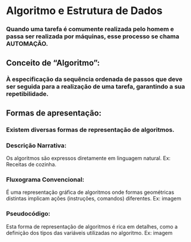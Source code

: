 # Algoritmo e Estrutura de Dados
### Quando uma tarefa é comumente realizada pelo homem e passa ser realizada por máquinas, esse processo se chama AUTOMAÇÃO.
## Conceito de “Algoritmo”:
### À especificação da sequência ordenada de passos que deve ser seguida para a realização de uma tarefa, garantindo a sua repetibilidade.
## Formas de apresentação:
### Existem diversas formas de representação de algoritmos.
### Descrição Narrativa:
Os algoritmos são expressos diretamente em linguagem natural. Ex: Receitas de cozinha.
### Fluxograma Convencional:
É uma representação gráfica de algoritmos onde formas geométricas distintas implicam ações (instruções, comandos) diferentes. Ex:
imagem
### Pseudocódigo:
Esta forma de representação de algoritmos é rica em detalhes, como a definição dos tipos das variáveis utilizadas no algoritmo. Ex: 
imagem
